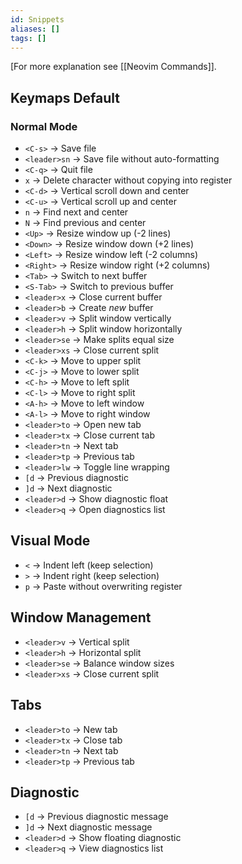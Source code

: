 ```yaml
---
id: Snippets
aliases: []
tags: []
---
```


[For more explanation see [[Neovim Commands]].

## Keymaps Default

### Normal Mode

- `<C-s>` -> Save file
- `<leader>sn` -> Save file without auto-formatting
- `<C-q>` -> Quit file
- `x` -> Delete character without copying into register
- `<C-d>` -> Vertical scroll down and center
- `<C-u>` -> Vertical scroll up and center
- `n` -> Find next and center
- `N` -> Find previous and center
- `<Up>` -> Resize window up (-2 lines)
- `<Down>` -> Resize window down (+2 lines)
- `<Left>` -> Resize window left (-2 columns)
- `<Right>` -> Resize window right (+2 columns)
- `<Tab>` -> Switch to next buffer
- `<S-Tab>` -> Switch to previous buffer
- `<leader>x` -> Close current buffer
- `<leader>b` -> Create _new_ buffer
- `<leader>v` -> Split window vertically
- `<leader>h` -> Split window horizontally
- `<leader>se` -> Make splits equal size
- `<leader>xs` -> Close current split
- `<C-k>` -> Move to upper split
- `<C-j>` -> Move to lower split
- `<C-h>` -> Move to left split
- `<C-l>` -> Move to right split
- `<A-h>` -> Move to left window
- `<A-l>` -> Move to right window
- `<leader>to` -> Open new tab
- `<leader>tx` -> Close current tab
- `<leader>tn` -> Next tab
- `<leader>tp` -> Previous tab
- `<leader>lw` -> Toggle line wrapping
- `[d` -> Previous diagnostic
- `]d` -> Next diagnostic
- `<leader>d` -> Show diagnostic float
- `<leader>q` -> Open diagnostics list

## Visual Mode

- `<` -> Indent left (keep selection)
- `>` -> Indent right (keep selection)
- `p` -> Paste without overwriting register

## Window Management

- `<leader>v` -> Vertical split
- `<leader>h` -> Horizontal split
- `<leader>se` -> Balance window sizes
- `<leader>xs` -> Close current split

## Tabs

- `<leader>to` -> New tab
- `<leader>tx` -> Close tab
- `<leader>tn` -> Next tab
- `<leader>tp` -> Previous tab

## Diagnostic

- `[d` -> Previous diagnostic message
- `]d` -> Next diagnostic message
- `<leader>d` -> Show floating diagnostic
- `<leader>q` -> View diagnostics list
